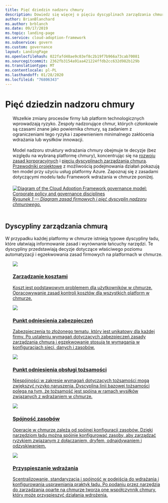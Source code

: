 ```yaml
---
title: Pięć dziedzin nadzoru chmury
description: Dowiedz się więcej o pięciu dyscyplinach zarządzania chmurą w strukturze wdrożenia chmury.
author: BrianBlanchard
ms.author: brblanch
ms.date: 09/17/2019
ms.topic: landing-page
ms.service: cloud-adoption-framework
ms.subservice: govern
ms.custom: governance
layout: LandingPage
ms.openlocfilehash: 022fafd48ae9c03ef8c2b19f7b966a73cab70081
ms.sourcegitcommit: 2362fb3154a91aa421224ffdb2cc632d982b129b
ms.translationtype: MT
ms.contentlocale: pl-PL
ms.lasthandoff: 01/28/2020
ms.locfileid: "76806343"
---
```

# <a name="the-five-disciplines-of-cloud-governance"></a>Pięć dziedzin nadzoru chmury

<!-- markdownlint-disable MD033 -->

<ul class="panelContent cardsI">
    <li style="display: flex; flex-direction: column;">
        <div class="cardSize">
            <div class="cardPadding" style="padding-bottom:10px;">
                <div class="card" style="padding-bottom:10px;">
                    <div class="cardText" style="padding-left:0px;">
Wszelkie zmiany procesów firmy lub platform technologicznych wprowadzają ryzyko. Zespoły nadzorujące chmur, których członkowie są czasami znane jako powiernika chmury, są zadaniem z ograniczeniami tego ryzyka i zapewnieniem minimalnego zakłócenia wdrażania lub wysiłków innowacji.<br/><br/>Model nadzoru struktury wdrażania chmury obejmuje te decyzje (bez względu na wybraną platformę chmury), koncentrując się na <a href="./corporate-policy.md">rozwoju zasad korporacyjnych</a> i <a href="#disciplines-of-cloud-governance">pięciu dyscyplinach zarządzania chmurą</a>. <a href="./guides/index.md">Przewodniki projektowe</a> z możliwością podejmowania działań pokazują ten model przy użyciu usług platformy Azure. Zapoznaj się z zasadami dotyczącymi modelu ładu Framework wdrażania w chmurze poniżej.
                    </div>
                </div>
            </div>
        </div>
    </li>
    <li style="display: flex; flex-direction: column;">
        <a href="../_images/operational-transformation-govern-highres.png" style="display: flex; flex-direction: column; flex: 1 0 auto;">
            <div class="cardSize">
                <div class="cardPadding" style="padding-bottom:10px;">
                    <div class="card" style="padding-bottom:10px;">
                        <div class="cardText" style="padding-left:0px;">
    <img src="../_images/operational-transformation-govern-highres.png" alt="Diagram of the Cloud Adoption Framework governance model: Corporate policy and governance disciplines">
    <br>
    <i>Rysunek 1 — Diagram zasad firmowych i pięć dyscyplin nadzoru chmurowego.</i>
                        </div>
                    </div>
                </div>
            </div>
        </a>
    </li>
</ul>

<!-- markdownlint-enable MD033 -->

## <a name="disciplines-of-cloud-governance"></a>Dyscypliny zarządzania chmurą

W przypadku każdej platformy w chmurze istnieją typowe dyscypliny ładu, które ułatwiają informowanie zasad i wyrównanie łańcuchy narzędzi. Te dyscypliny przedstawiają decyzje dotyczące właściwego poziomu automatyzacji i egzekwowania zasad firmowych na platformach w chmurze.

<!-- markdownlint-disable MD033 -->

<ul class="panelContent cardsA">
<li style="display: flex; flex-direction: column;">
    <a href="./cost-management/index.md" style="display: flex; flex-direction: column; flex: 1 0 auto;">
        <div class="cardSize" style="flex: 1 0 auto; display: flex;">
            <div class="cardPadding" style="display: flex;">
                <div class="card">
                    <div class="cardImageOuter">
                        <div class="cardImage">
                            <img src="../_images/govern/cost-management.png" class="x-hidden-focus"/>
                        </div>
                    </div>
                    <div class="cardText">
                        <h3>Zarządzanie kosztami</h3>
                        <p>Koszt jest podstawowym problemem dla użytkowników w chmurze. Opracowywanie zasad kontroli kosztów dla wszystkich platform w chmurze.</p>
                    </div>
                </div>
            </div>
        </div>
    </a>
</li>
<li style="display: flex; flex-direction: column;">
    <a href="./security-baseline/index.md" style="display: flex; flex-direction: column; flex: 1 0 auto;">
        <div class="cardSize" style="flex: 1 0 auto; display: flex;">
            <div class="cardPadding" style="display: flex;">
                <div class="card">
                    <div class="cardImageOuter">
                        <div class="cardImage">
                            <img src="../_images/govern/security-baseline.png" class="x-hidden-focus"/>
                        </div>
                    </div>
                    <div class="cardText">
                        <h3>Punkt odniesienia zabezpieczeń</h3>
                        <p>Zabezpieczenia to złożonego tematu, który jest unikatowy dla każdej firmy. Po ustaleniu wymagań dotyczących zabezpieczeń zasady zarządzania chmurą i egzekwowanie stosują te wymagania w konfiguracjach sieci, danych i zasobów.</p>
                    </div>
                </div>
            </div>
        </div>
    </a>
</li>
<li style="display: flex; flex-direction: column;">
    <a href="./identity-baseline/index.md" style="display: flex; flex-direction: column; flex: 1 0 auto;">
        <div class="cardSize" style="flex: 1 0 auto; display: flex;">
            <div class="cardPadding" style="display: flex;">
                <div class="card">
                    <div class="cardImageOuter">
                        <div class="cardImage">
                            <img src="../_images/govern/identity-baseline.png" class="x-hidden-focus"/>
                        </div>
                    </div>
                    <div class="cardText">
                        <h3>Punkt odniesienia obsługi tożsamości</h3>
                        <p>Niespójności w zakresie wymagań dotyczących tożsamości mogą zwiększyć ryzyko naruszenia. Dyscyplina linii bazowej tożsamości polega na tym, że tożsamość jest spójna w ramach wysiłków związanych z wdrażaniem w chmurze.</p>
                    </div>
                </div>
            </div>
        </div>
    </a>
</li>
<li style="display: flex; flex-direction: column;">
    <a href="./resource-consistency/index.md" style="display: flex; flex-direction: column; flex: 1 0 auto;">
        <div class="cardSize" style="flex: 1 0 auto; display: flex;">
            <div class="cardPadding" style="display: flex;">
                <div class="card">
                    <div class="cardImageOuter">
                        <div class="cardImage">
                            <img src="../_images/govern/resource-consistency.png" class="x-hidden-focus"/>
                        </div>
                    </div>
                    <div class="cardText">
                        <h3>Spójność zasobów</h3>
                        <p>Operacje w chmurze zależą od spójnej konfiguracji zasobów. Dzięki narzędziom ładu można spójnie konfigurować zasoby, aby zarządzać ryzykiem związanym z dołączaniem, dryfem, odnajdywaniem i odzyskiwaniem.</p>
                    </div>
                </div>
            </div>
        </div>
    </a>
</li>
<li style="display: flex; flex-direction: column;">
    <a href="./deployment-acceleration/index.md" style="display: flex; flex-direction: column; flex: 1 0 auto;">
        <div class="cardSize" style="flex: 1 0 auto; display: flex;">
            <div class="cardPadding" style="display: flex;">
                <div class="card">
                    <div class="cardImageOuter">
                        <div class="cardImage">
                            <img src="../_images/govern/deployment-acceleration.png" class="x-hidden-focus"/>
                        </div>
                    </div>
                    <div class="cardText">
                        <h3>Przyspieszanie wdrażania</h3>
                        <p>Scentralizowanie, standaryzacja i spójność w podejścia do wdrażania i konfigurowania usprawniania praktyk ładu. Po podaniu przez narzędzia do zarządzania oparte na chmurze tworzą one współczynnik chmury, który może przyspieszyć działania wdrożenia.</p>
                    </div>
                </div>
            </div>
        </div>
    </a>
</li>
</ul>

<!-- markdownlint-enable MD033 -->
